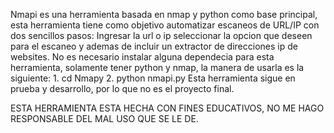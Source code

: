Nmapi es una herramienta basada en nmap y python como base principal, esta herramienta tiene como objetivo automatizar escaneos de URL/IP con dos sencillos pasos: Ingresar la url o ip seleccionar la opcion que deseen para el escaneo y ademas de incluir 
un extractor de direcciones ip de websites.
No es necesario instalar alguna dependecia para esta herramienta, solamente tener python y nmap, la manera de usarla es la siguiente:
      1. cd Nmapy
      2. python nmapi.py
Esta herramienta sigue en prueba y desarrollo, por lo que no es el proyecto final.


ESTA HERRAMIENTA ESTA HECHA CON FINES EDUCATIVOS, NO ME HAGO RESPONSABLE DEL MAL USO QUE SE LE DE.

